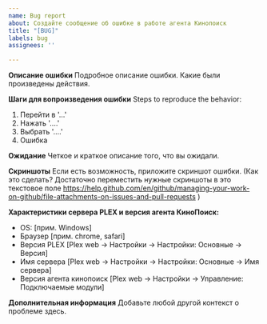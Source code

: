 ```yaml
---
name: Bug report
about: Создайте сообщение об ошибке в работе агента Кинопоиск
title: "[BUG]"
labels: bug
assignees: ''

---
```


**Описание ошибки**
Подробное описание ошибки. Какие были произведены действия.

**Шаги для вопроизведения ошибки**
Steps to reproduce the behavior:
1. Перейти в '...'
2. Нажать '....'
3. Выбрать '....'
4. Ошибка

**Ожидание**
Четкое и краткое описание того, что вы ожидали.

**Скриншоты**
Если есть возможность, приложите скриншот ошибки. (Как это сделать? Достаточно переместить нужные скриншоты в это текстовое поле https://help.github.com/en/github/managing-your-work-on-github/file-attachments-on-issues-and-pull-requests )

**Характеристики сервера PLEX и версия агента КиноПоиск:**
 - OS: [прим. Windows]
 - Браузер [прим. chrome, safari]
 - Версия PLEX [Plex web -> Настройки -> Настройки: Основные -> Версия]
 - Имя сервера [Plex web -> Настройки -> Настройки: Основные -> Имя сервера]
 - Версия агента кинопоиск [Plex web -> Настройки -> Управление: Подключаемые модули]

**Дополнительная информация**
Добавьте любой другой контекст о проблеме здесь.
